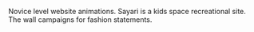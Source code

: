 Novice level website animations. Sayari is a kids space recreational site. The wall campaigns for fashion statements.
